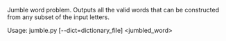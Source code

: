 Jumble word problem.
Outputs all the valid words that can be constructed from any subset of the input letters.

Usage:
jumble.py [--dict=dictionary_file] <jumbled_word>
